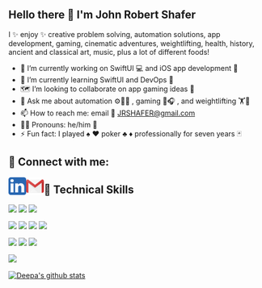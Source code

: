 <!--

Feel free to use my profile as a template. Cheers!

-->

## Hello there 👋 I'm **John Robert Shafer**
I ✨ enjoy ✨ creative problem solving, automation solutions, app development, gaming, cinematic adventures, weightlifting, health, history, ancient and classical art, music, plus a lot of different foods!

- 🔭 I’m currently working on SwiftUI 💻 and iOS app development 📳 
- 🌱 I’m currently learning SwiftUI and DevOps 🤖
- 🗺️ I’m looking to collaborate on app gaming ideas 🎲
- 💬 Ask me about automation ⚙️👩‍💻 , gaming 👾🎧 , and weightlifting 🏋️🥦
- 📫 How to reach me: email 📧 JRSHAFER@gmail.com
- 👨‍🚀 Pronouns: he/him 🕺
- ⚡ Fun fact: I played ♠️ ♥️ poker ♣️ ♦️ professionally for seven years 🃏


## 🤝 Connect with me:

<a href="https://www.linkedin.com/in/johnrobertshafer/"><img align="left" src="https://raw.githubusercontent.com/gitjrs/gitjrs/main/5296501_linkedin_network_linkedin logo_icon.png" alt="John Robert Shafer | LinkedIn" width="35px"/></a>

<a href="mailto:jrshafer@gmail.com"><img align="left" src="https://raw.githubusercontent.com/gitjrs/gitjrs/main/2993691_brand_brands_gmail_logo_logos_icon.png" alt="John Robert Shafer | Gmail" width="35px"/></a>


## 💼 Technical Skills

![](https://img.shields.io/badge/Code-Java-informational?style=flat&logo=openjdk&color=ED8B00&logoColor=ED8B00)
![](https://img.shields.io/badge/Code-Swift-informational?style=flat&logo=Swift&labelColor=lightgray&color=F05138&logoColor=F05138)
![](https://img.shields.io/badge/Code-python-informational?style=flat&logo=python&color=3776AB&logoColor=FFDF5A)

![](https://img.shields.io/badge/Tools-Xcode-informational?style=flat&logo=XCode&labelColor=lightgray&color=147EFB&logoColor=147EFB)
![](https://img.shields.io/badge/Tools-Figma-informational?style=flat&logo=Figma&color=F24E1E)
![](https://img.shields.io/badge/Tools-Git-informational?style=flat&logo=Git&color=F05032)
![](https://img.shields.io/badge/Tools-GitHub-informational?style=flat&logo=GitHub&color=181717)

![](https://img.shields.io/badge/TestingTools-pytest-informational?style=flat&logo=pytest)
![](https://img.shields.io/badge/TestingTools-Jenkins-informational?style=flat&logo=Jenkins&labelColor=lightgray&color=D24939&logoColor=D24939)
![](https://img.shields.io/badge/TestingTools-githubactions-informational?style=flat&logo=githubactions)

![](https://img.shields.io/badge/Platform-docker-informational?style=flat&logo=Docker&color=1D63ED&logoColor=1D63ED)


[![Deepa's github stats](https://github-readme-stats.vercel.app/api?username=gitjrs)](https://github.com/GitJRS)


